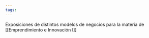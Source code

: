 ```yaml
---
tags:
---
```

Exposiciones de distintos modelos de negocios para la materia de [[Emprendimiento e Innovación I]]